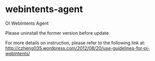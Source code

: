 webintents-agent
================

OI WebIntents Agent

Please uninstall the former version before update

For more details on instruction, please refer to the following link at:
http://czheng035.wordpress.com/2012/08/20/use-guidelines-for-oi-webintents/
